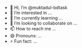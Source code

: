 - 👋 Hi, I’m @muktadul-bdtask
- 👀 I’m interested in ...
- 🌱 I’m currently learning ...
- 💞️ I’m looking to collaborate on ...
- 📫 How to reach me ...
- 😄 Pronouns: ...
- ⚡ Fun fact: ...

<!---
muktadul-bdtask/muktadul-bdtask is a ✨ special ✨ repository because its `README.md` (this file) appears on your GitHub profile.
You can click the Preview link to take a look at your changes.
--->
